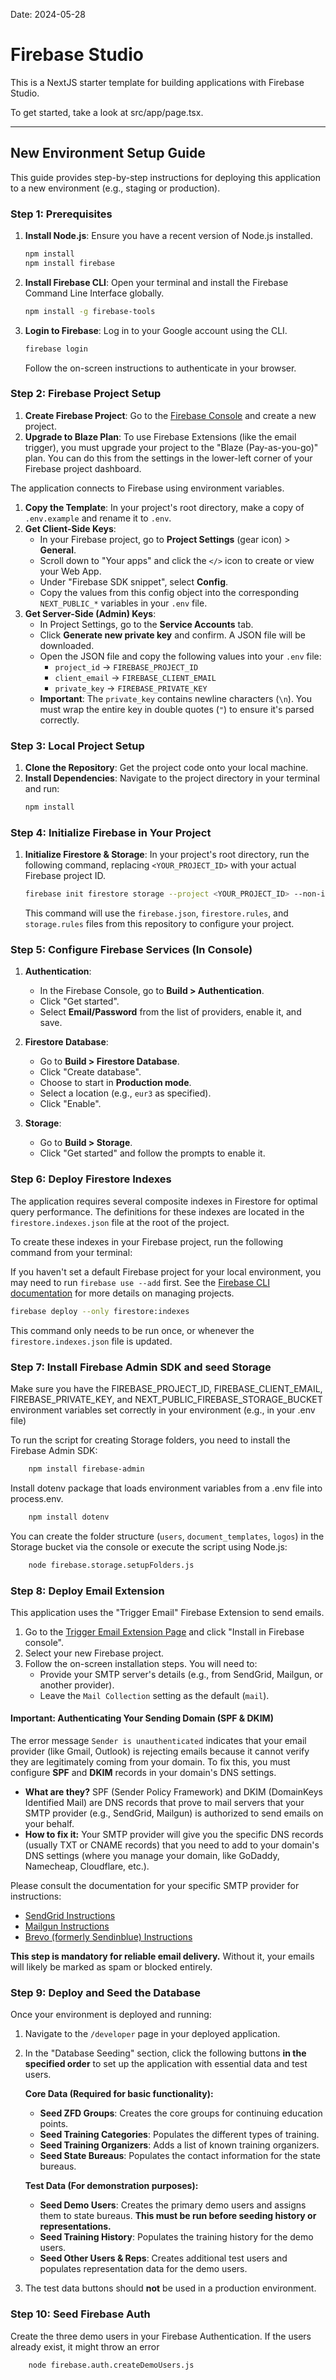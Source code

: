 
Date: 2024-05-28

# Firebase Studio

This is a NextJS starter template for building applications with Firebase Studio.

To get started, take a look at src/app/page.tsx.

---

## New Environment Setup Guide

This guide provides step-by-step instructions for deploying this application to a new environment (e.g., staging or production).

### Step 1: Prerequisites

1.  **Install Node.js**: Ensure you have a recent version of Node.js installed.
    ```bash
    npm install
    npm install firebase
    ```
2.  **Install Firebase CLI**: Open your terminal and install the Firebase Command Line Interface globally.
    ```bash
    npm install -g firebase-tools
    ```
3.  **Login to Firebase**: Log in to your Google account using the CLI.
    ```bash
    firebase login
    ```
    Follow the on-screen instructions to authenticate in your browser.

### Step 2: Firebase Project Setup

1.  **Create Firebase Project**: Go to the [Firebase Console](https://console.firebase.google.com/) and create a new project.
2.  **Upgrade to Blaze Plan**: To use Firebase Extensions (like the email trigger), you must upgrade your project to the "Blaze (Pay-as-you-go)" plan. You can do this from the settings in the lower-left corner of your Firebase project dashboard.

The application connects to Firebase using environment variables.

1.  **Copy the Template**: In your project's root directory, make a copy of `.env.example` and rename it to `.env`.
2.  **Get Client-Side Keys**:
    *   In your Firebase project, go to **Project Settings** (gear icon) > **General**.
    *   Scroll down to "Your apps" and click the `</>` icon to create or view your Web App.
    *   Under "Firebase SDK snippet", select **Config**.
    *   Copy the values from this config object into the corresponding `NEXT_PUBLIC_*` variables in your `.env` file.
3.  **Get Server-Side (Admin) Keys**:
    *   In Project Settings, go to the **Service Accounts** tab.
    *   Click **Generate new private key** and confirm. A JSON file will be downloaded.
    *   Open the JSON file and copy the following values into your `.env` file:
        *   `project_id` -> `FIREBASE_PROJECT_ID`
        *   `client_email` -> `FIREBASE_CLIENT_EMAIL`
        *   `private_key` -> `FIREBASE_PRIVATE_KEY`
    *   **Important**: The `private_key` contains newline characters (`\n`). You must wrap the entire key in double quotes (`"`) to ensure it's parsed correctly.

### Step 3: Local Project Setup

1.  **Clone the Repository**: Get the project code onto your local machine.
2.  **Install Dependencies**: Navigate to the project directory in your terminal and run:
    ```bash
    npm install
    ```

### Step 4: Initialize Firebase in Your Project

1.  **Initialize Firestore & Storage**: In your project's root directory, run the following command, replacing `<YOUR_PROJECT_ID>` with your actual Firebase project ID.
    ```bash
    firebase init firestore storage --project <YOUR_PROJECT_ID> --non-interactive
    ```
    This command will use the `firebase.json`, `firestore.rules`, and `storage.rules` files from this repository to configure your project.

### Step 5: Configure Firebase Services (In Console)

1.  **Authentication**:
    *   In the Firebase Console, go to **Build > Authentication**.
    *   Click "Get started".
    *   Select **Email/Password** from the list of providers, enable it, and save.

2.  **Firestore Database**:
    *   Go to **Build > Firestore Database**.
    *   Click "Create database".
    *   Choose to start in **Production mode**.
    *   Select a location (e.g., `eur3` as specified).
    *   Click "Enable".

3.  **Storage**:
    *   Go to **Build > Storage**.
    *   Click "Get started" and follow the prompts to enable it.
    
### Step 6: Deploy Firestore Indexes

The application requires several composite indexes in Firestore for optimal query performance. The definitions for these indexes are located in the `firestore.indexes.json` file at the root of the project.

To create these indexes in your Firebase project, run the following command from your terminal:

If you haven't set a default Firebase project for your local environment, you may need to run `firebase use --add` first. See the [Firebase CLI documentation](https://firebase.google.com/docs/cli#project_aliases) for more details on managing projects.

```bash
firebase deploy --only firestore:indexes
```
This command only needs to be run once, or whenever the `firestore.indexes.json` file is updated.

### Step 7: Install Firebase Admin SDK and seed Storage

Make sure you have the FIREBASE_PROJECT_ID, FIREBASE_CLIENT_EMAIL, FIREBASE_PRIVATE_KEY, and NEXT_PUBLIC_FIREBASE_STORAGE_BUCKET environment variables set correctly in your environment (e.g., in your .env file)

To run the script for creating Storage folders, you need to install the Firebase Admin SDK:

```bash
    npm install firebase-admin
```
Install dotenv package that loads environment variables from a .env file into process.env.


```bash
    npm install dotenv
```
You can create the folder structure (`users`, `document_templates`, `logos`) in the Storage bucket via the console or execute the script using Node.js:

```bash
    node firebase.storage.setupFolders.js
```

### Step 8: Deploy Email Extension

This application uses the "Trigger Email" Firebase Extension to send emails.

1.  Go to the [Trigger Email Extension Page](https://firebase.google.com/products/extensions/firebase-email-generator) and click "Install in Firebase console".
2.  Select your new Firebase project.
3.  Follow the on-screen installation steps. You will need to:
    *   Provide your SMTP server's details (e.g., from SendGrid, Mailgun, or another provider).
    *   Leave the `Mail Collection` setting as the default (`mail`).

#### Important: Authenticating Your Sending Domain (SPF & DKIM)

The error message `Sender is unauthenticated` indicates that your email provider (like Gmail, Outlook) is rejecting emails because it cannot verify they are legitimately coming from your domain. To fix this, you must configure **SPF** and **DKIM** records in your domain's DNS settings.

*   **What are they?** SPF (Sender Policy Framework) and DKIM (DomainKeys Identified Mail) are DNS records that prove to mail servers that your SMTP provider (e.g., SendGrid, Mailgun) is authorized to send emails on your behalf.
*   **How to fix it:** Your SMTP provider will give you the specific DNS records (usually TXT or CNAME records) that you need to add to your domain's DNS settings (where you manage your domain, like GoDaddy, Namecheap, Cloudflare, etc.).

Please consult the documentation for your specific SMTP provider for instructions:
*   [SendGrid Instructions](https://docs.sendgrid.com/ui/account-and-settings/how-to-set-up-domain-authentication)
*   [Mailgun Instructions](https://documentation.mailgun.com/en/latest/user_manual.html#verifying-your-domain)
*   [Brevo (formerly Sendinblue) Instructions](https://help.brevo.com/hc/en-us/articles/200227202-Authenticate-your-domain-to-improve-the-deliverability-of-your-emails-SPF-DKIM-DMARC-)

**This step is mandatory for reliable email delivery.** Without it, your emails will likely be marked as spam or blocked entirely.


### Step 9: Deploy and Seed the Database

Once your environment is deployed and running:

1.  Navigate to the `/developer` page in your deployed application.
2.  In the "Database Seeding" section, click the following buttons **in the specified order** to set up the application with essential data and test users.

    **Core Data (Required for basic functionality):**
    *   **Seed ZFD Groups**: Creates the core groups for continuing education points.
    *   **Seed Training Categories**: Populates the different types of training.
    *   **Seed Training Organizers**: Adds a list of known training organizers.
    *   **Seed State Bureaus**: Populates the contact information for the state bureaus.

    **Test Data (For demonstration purposes):**
    *   **Seed Demo Users**: Creates the primary demo users and assigns them to state bureaus. **This must be run before seeding history or representations.**
    *   **Seed Training History**: Populates the training history for the demo users.
    *   **Seed Other Users & Reps**: Creates additional test users and populates representation data for the demo users.
3.  The test data buttons should **not** be used in a production environment.

### Step 10: Seed Firebase Auth

Create the three demo users in your Firebase Authentication. If the users already exist, it might throw an error

```bash
    node firebase.auth.createDemoUsers.js
```
